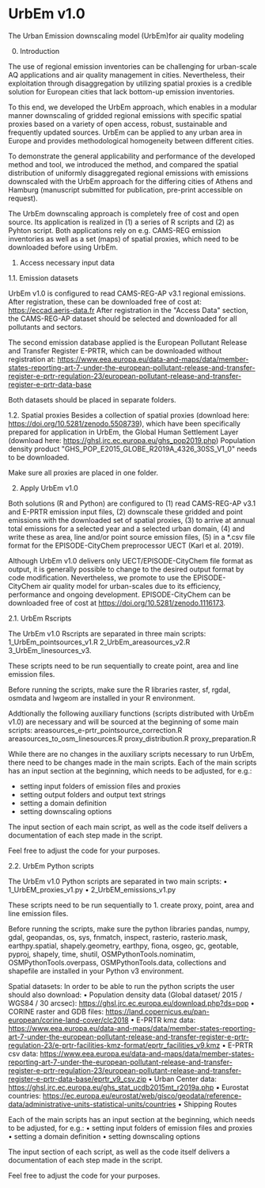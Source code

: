 # UrbEm v1.0
The Urban Emission downscaling model (UrbEm)for air quality modeling

0. Introduction

The use of regional emission inventories can be challenging for urban-scale AQ applications and air quality management in cities. Nevertheless, their exploitation through disaggregation by utilizing spatial proxies is a credible solution for European cities that lack bottom-up emission inventories. 

To this end, we developed the UrbEm approach, which enables in a modular manner downscaling of gridded regional emissions with specific spatial proxies based on a variety of open access, robust, sustainable and frequently updated sources. UrbEm can be applied to any urban area in Europe and provides methodological homogeneity between different cities.

To demonstrate the general applicability and performance of the developed method and tool, we introduced the method, and compared the spatial distribution of uniformly disaggregated regional emissions with emissions downscaled with the UrbEm approach for the differing cities of Athens and Hamburg (manuscript submitted for publication, pre-print accessible on request). 

The UrbEm downscaling approach is completely free of cost and open source. Its application is realized in (1) a series of R scripts and (2) as Pyhton script. Both applications rely on e.g. CAMS-REG emission inventories as well as a set (maps) of spatial proxies, which need to be downloaded before using UrbEm.

1. Access necessary input data

1.1. Emission datasets

UrbEm v1.0 is configured to read CAMS-REG-AP v3.1 regional emissions. After registration, these can be downloaded free of cost at: https://eccad.aeris-data.fr
After registration in the "Access Data" section, the CAMS-REG-AP dataset should be selected and downloaded for all pollutants and sectors.

The second emission database applied is the European Pollutant Release and Transfer Register E-PRTR, which can be downloaded without registration at: https://www.eea.europa.eu/data-and-maps/data/member-states-reporting-art-7-under-the-european-pollutant-release-and-transfer-register-e-prtr-regulation-23/european-pollutant-release-and-transfer-register-e-prtr-data-base

Both datasets should be placed in separate folders.

1.2. Spatial proxies
Besides a collection of spatial proxies (download here: https://doi.org/10.5281/zenodo.5508739), which have been specifically prepared for application in UrbEm, the Global Human Settlement Layer (download here: https://ghsl.jrc.ec.europa.eu/ghs_pop2019.php) Population density product "GHS_POP_E2015_GLOBE_R2019A_4326_30SS_V1_0" needs to be downloaded.

Make sure all proxies are placed in one folder.


2. Apply UrbEm v1.0

Both solutions (R and Python) are configured to 
(1) read CAMS-REG-AP v3.1 and E-PRTR emission input files, 
(2) downscale these gridded and point emissions with the downloaded set of spatial proxies,
(3) to arrive at annual total emissions for a selected year and a selected urban domain,
(4) and write these as area, line and/or point source emission files,
(5) in a *.csv file format for the EPISODE-CityChem preprocessor UECT (Karl et al. 2019).

Although UrbEm v1.0 delivers only UECT/EPISODE-CityChem file format as output, it is generally possible to change to the desired output format by code modification. Nevertheless, we promote to use the EPISODE-CityChem air quality model for urban-scales due to its efficiency, performance and ongoing development. EPISODE-CityChem can be downloaded free of cost at https://doi.org/10.5281/zenodo.1116173.

2.1. UrbEm Rscripts

The UrbEm v1.0 Rscripts are separated in three main scripts:
1_UrbEm_pointsources_v1.R
2_UrbEm_areasources_v2.R
3_UrbEm_linesources_v3.

These scripts need to be run sequentially to create point, area and line emission files. 

Before running the scripts, make sure the R libraries raster, sf, rgdal, osmdata and lwgeom are installed in your R environment. 

Addtionally the following auxiliary functions (scripts distributed with UrbEm v1.0) are necessary and will be sourced at the beginning of some main scripts:
areasources_e-prtr_pointsource_correction.R
areasources_to_osm_linesources.R
proxy_distribution.R
proxy_preparation.R

While there are no changes in the auxiliary scripts necessary to run UrbEm, there need to be changes made in the main scripts. Each of the main scripts has an input section at the beginning, which needs to be adjusted, for e.g.:
- setting input folders of emission files and proxies
- setting output folders and output text strings
- setting a domain definition
- setting downscaling options

The input section of each main script, as well as the code itself delivers a documentation of each step made in the script.

Feel free to adjust the code for your purposes.

2.2. UrbEm Python scripts

The UrbEm v1.0 Python scripts are separated in two main scripts: 
•	1_UrbEM_proxies_v1.py 
•	2_UrbEM_emissions_v1.py

These scripts need to be run sequentially to 1. create proxy, point, area and line emission files.

Before running the scripts, make sure the python libraries pandas, numpy, gdal, geopandas, os, sys, fnmatch, inspect, rasterio, rasterio.mask, earthpy.spatial, shapely.geometry, earthpy, fiona, osgeo, gc, geotable, pyproj, shapely, time, shutil, OSMPythonTools.nominatim, OSMPythonTools.overpass, OSMPythonTools.data, collections and shapefile are installed in your Python v3 environment.

Spatial datasets: In order to be able to run the python scripts the user should also download:
•	Population density data (Global dataset/ 2015 / WGS84 / 30 arcsec): https://ghsl.jrc.ec.europa.eu/download.php?ds=pop 
•	CORINE raster and GDB files: https://land.copernicus.eu/pan-european/corine-land-cover/clc2018 
•	E-PRTR kmz data: 
https://www.eea.europa.eu/data-and-maps/data/member-states-reporting-art-7-under-the-european-pollutant-release-and-transfer-register-e-prtr-regulation-23/e-prtr-facilities-kmz-format/eprtr_facilities_v9.kmz 
•	E-PRTR csv data: 
https://www.eea.europa.eu/data-and-maps/data/member-states-reporting-art-7-under-the-european-pollutant-release-and-transfer-register-e-prtr-regulation-23/european-pollutant-release-and-transfer-register-e-prtr-data-base/eprtr_v9_csv.zip 
•	Urban Center data: https://ghsl.jrc.ec.europa.eu/ghs_stat_ucdb2015mt_r2019a.php 
•	Eurostat countries: https://ec.europa.eu/eurostat/web/gisco/geodata/reference-data/administrative-units-statistical-units/countries 
•	Shipping Routes

Each of the main scripts has an input section at the beginning, which needs to be adjusted, for e.g.:
•	setting input folders of emission files and proxies
•	setting a domain definition
•	setting downscaling options

The input section of each script, as well as the code itself delivers a documentation of each step made in the script.

Feel free to adjust the code for your purposes.
